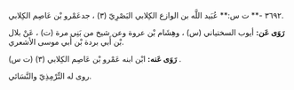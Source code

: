 ٣٦٩٢ -** ت س:** عُبَيد اللَّه بن الوازع الكِلابي البَصْرِيّ (٣) ، جدعَمْرو بْن عَاصِم الكِلابي.

**رَوَى عَن:** أيوب السختياني (س) ، وهِشَام بْن عروة وعن شيخ من بَنِي مرة (ت) ، عَنْ بلال بْن أَبي بردة بْن أَبي موسى الأشعري.

**رَوَى عَنه:** ابْن ابنه عَمْرو بْن عَاصِم الكِلابي (٣) (ت س) .

روى له التِّرْمِذِيّ والنَّسَائي.